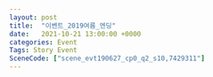 ```yaml
---
layout: post
title:  "이벤트_2019여름_엔딩"
date:   2021-10-21 13:00:00 +0000
categories: Event
Tags: Story Event
SceneCode: ["scene_evt190627_cp0_q2_s10,7429311"]
---
```

